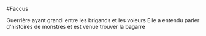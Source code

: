 #Faccus

Guerrière ayant grandi entre les brigands et les voleurs
Elle a entendu parler d'histoires de monstres et est venue trouver la bagarre